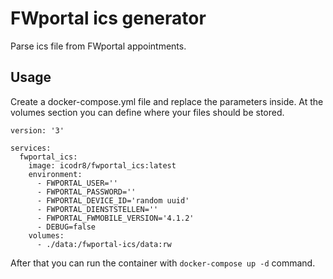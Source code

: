 FWportal ics generator
======================

Parse ics file from FWportal appointments.

Usage
-----

Create a docker-compose.yml file and replace the parameters inside.
At the volumes section you can define where your files should be stored.

```
version: '3'

services:
  fwportal_ics:
    image: icodr8/fwportal_ics:latest
    environment:
      - FWPORTAL_USER=''
      - FWPORTAL_PASSWORD=''
      - FWPORTAL_DEVICE_ID='random uuid'
      - FWPORTAL_DIENSTSTELLEN=''
      - FWPORTAL_FWMOBILE_VERSION='4.1.2'
      - DEBUG=false
    volumes:
      - ./data:/fwportal-ics/data:rw
```

After that you can run the container with `docker-compose up -d` command.
